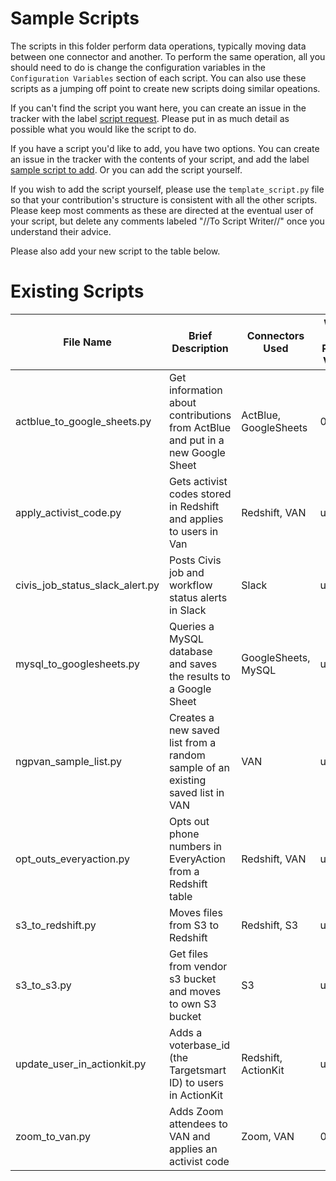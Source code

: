# Sample Scripts

The scripts in this folder perform data operations, typically moving data between one connector and another. To perform the same operation, all you should need to do is change the configuration variables in the `Configuration Variables` section of each script. You can also use these scripts as a jumping off point to create new scripts doing similar opeations.

If you can't find the script you want here, you can create an issue in the tracker with the label [script request](https://github.com/move-coop/parsons/labels/script%20request). Please put in as much detail as possible what you would like the script to do.

If you have a script you'd like to add, you have two options. You can create an issue in the tracker with the contents of your script, and add the label [sample script to add](https://github.com/move-coop/parsons/labels/script%20to%20add). Or you can add the script yourself.

If you wish to add the script yourself, please use the `template_script.py` file so that your contribution's structure is consistent with all the other scripts. Please keep most comments as these are directed at the eventual user of your script, but delete any comments labeled "//To Script Writer//" once you understand their advice.

Please also add your new script to the table below.

# Existing Scripts

| File Name                       | Brief Description                                                              | Connectors Used       | Written For Parsons Version |
| --------------------------- | ------------------------------------------------------------------------------ | --------------------- | --------------------------- |
| actblue_to_google_sheets.py     | Get information about contributions from ActBlue and put in a new Google Sheet | ActBlue, GoogleSheets | 0.18.0                       |
| apply_activist_code.py          | Gets activist codes stored in Redshift and applies to users in Van             | Redshift, VAN         | unknown                     |
| civis_job_status_slack_alert.py | Posts Civis job and workflow status alerts in Slack                            | Slack                 | unknown                     |
| mysql_to_googlesheets.py        | Queries a MySQL database and saves the results to a Google Sheet               | GoogleSheets, MySQL   | unknown                     |
| ngpvan_sample_list.py           | Creates a new saved list from a random sample of an existing saved list in VAN | VAN                   | unknown                     |
| opt_outs_everyaction.py         | Opts out phone numbers in EveryAction from a Redshift table                    | Redshift, VAN         | unknown                     |
| s3_to_redshift.py               | Moves files from S3 to Redshift                                                | Redshift, S3          | unknown                     |
| s3_to_s3.py                     | Get files from vendor s3 bucket and moves to own S3 bucket                     | S3                    | unknown                     |
| update_user_in_actionkit.py     | Adds a voterbase_id (the Targetsmart ID) to users in ActionKit                 | Redshift, ActionKit   | unknown                     |
| zoom_to_van.py                  | Adds Zoom attendees to VAN and applies an activist code                        | Zoom, VAN             | 0.15.0                       |
